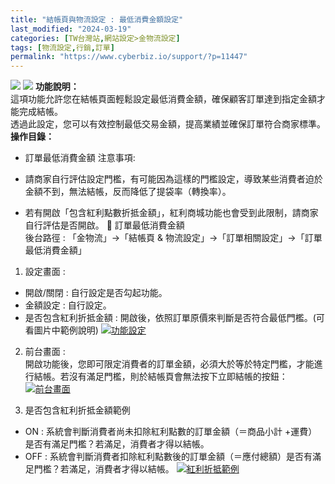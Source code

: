 ```yaml
---
title: "結帳頁與物流設定 : 最低消費金額設定"
last_modified: "2024-03-19"
categories: [TW台灣站,網站設定>金物流設定]
tags: [物流設定,行銷,訂單]
permalink: "https://www.cyberbiz.io/support/?p=11447"
---
```


![](https://www.cyberbiz.io/support/wp-content/uploads/適用站別.png)
[![](https://www.cyberbiz.io/support/wp-content/uploads/台灣站.png)](https://www.cyberbiz.io/support/?page_id=2490)
**功能說明：**  
這項功能允許您在結帳頁面輕鬆設定最低消費金額，確保顧客訂單達到指定金額才能完成結帳。  
透過此設定，您可以有效控制最低交易金額，提高業績並確保訂單符合商家標準。  **操作目錄：**

* 訂單最低消費金額 
注意事項:  

* 請商家自行評估設定門檻，有可能因為這樣的門檻設定，導致某些消費者迫於金額不到，無法結帳，反而降低了提袋率（轉換率）。 
* 若有開啟「包含紅利點數折抵金額」，紅利商城功能也會受到此限制，請商家自行評估是否開啟。
📌 訂單最低消費金額  
後台路徑 :  「金物流」→「結帳頁 & 物流設定」→「訂單相關設定」→「訂單最低消費金額」  


1. 設定畫面 : 
* 開啟/關閉 : 自行設定是否勾起功能。
* 金額設定 : 自行設定。
* 是否包含紅利折抵金額 : 開啟後，依照訂單原價來判斷是否符合最低門檻。(可看圖片中範例說明)
[![功能設定](https://www.cyberbiz.io/support/wp-content/uploads/結帳頁與物流設定-最低消費金額設定01.png)](https://www.cyberbiz.io/support/wp-content/uploads/結帳頁與物流設定-最低消費金額設定01.png)



2. 前台畫面 :   
開啟功能後，您即可限定消費者的訂單金額，必須大於等於特定門檻，才能進行結帳。若沒有滿足門檻，則於結帳頁會無法按下立即結帳的按鈕：  
[![前台畫面](https://www.cyberbiz.io/support/wp-content/uploads/結帳頁與物流設定-最低消費金額設定02.png)](https://www.cyberbiz.io/support/wp-content/uploads/結帳頁與物流設定-最低消費金額設定02.png)



3. 是否包含紅利折抵金額範例 
* ON : 系統會判斷消費者尚未扣除紅利點數的訂單金額（＝商品小計 +運費）是否有滿足門檻？若滿足，消費者才得以結帳。 
* OFF : 系統會判斷消費者扣除紅利點數後的訂單金額（＝應付總額）是否有滿足門檻？若滿足，消費者才得以結帳。 
[![紅利折抵範例](https://www.cyberbiz.io/support/wp-content/uploads/結帳頁與物流設定-最低消費金額設定03.png)](https://www.cyberbiz.io/support/wp-content/uploads/結帳頁與物流設定-最低消費金額設定03.png)



